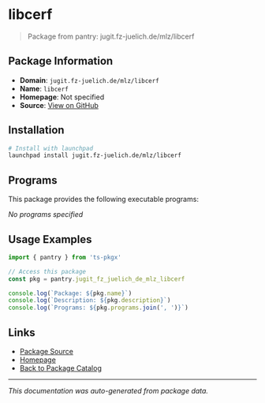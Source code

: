 # libcerf

> Package from pantry: jugit.fz-juelich.de/mlz/libcerf

## Package Information

- **Domain**: `jugit.fz-juelich.de/mlz/libcerf`
- **Name**: `libcerf`
- **Homepage**: Not specified
- **Source**: [View on GitHub](https://github.com/pkgxdev/pantry/tree/main/projects/jugit.fz-juelich.de/mlz/libcerf/package.yml)

## Installation

```bash
# Install with launchpad
launchpad install jugit.fz-juelich.de/mlz/libcerf
```

## Programs

This package provides the following executable programs:

*No programs specified*

## Usage Examples

```typescript
import { pantry } from 'ts-pkgx'

// Access this package
const pkg = pantry.jugit_fz_juelich_de_mlz_libcerf

console.log(`Package: ${pkg.name}`)
console.log(`Description: ${pkg.description}`)
console.log(`Programs: ${pkg.programs.join(', ')}`)
```

## Links

- [Package Source](https://github.com/pkgxdev/pantry/tree/main/projects/jugit.fz-juelich.de/mlz/libcerf/package.yml)
- [Homepage](#)
- [Back to Package Catalog](../package-catalog.md)

---

*This documentation was auto-generated from package data.*
